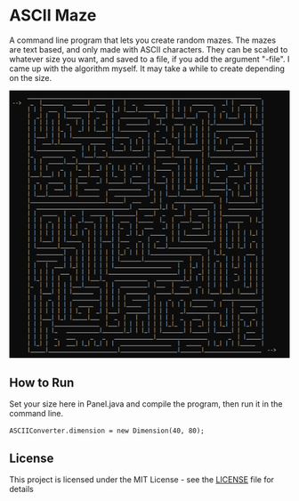 # ASCII Maze
A command line program that lets you create random mazes. The mazes are text based, and only made with ASCII characters. They can be scaled to whatever size you want, and saved to a file, if you add the argument "-file". I came up with the algorithm myself. It may take a while to create depending on the size.

![](preview.png)

## How to Run

Set your size here in Panel.java and compile the program, then run it in the command line.
```
ASCIIConverter.dimension = new Dimension(40, 80);
```

## License

This project is licensed under the MIT License - see the [LICENSE](LICENSE) file for details